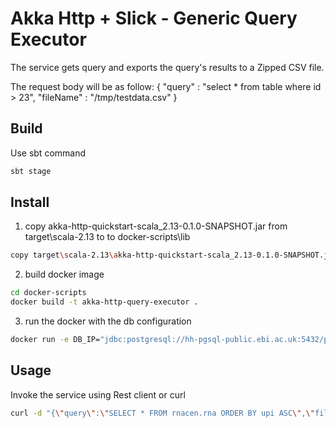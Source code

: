 # Akka Http + Slick - Generic Query Executor

The service gets query and exports the query's results to a Zipped CSV file.

The request body will be as follow:
{
	"query" : "select * from table where id > 23",
	"fileName" : "/tmp/testdata.csv"
}


## Build

Use sbt command

```bash
sbt stage
```

## Install

1. copy akka-http-quickstart-scala_2.13-0.1.0-SNAPSHOT.jar from target\scala-2.13 to to docker-scripts\lib
```bash
copy target\scala-2.13\akka-http-quickstart-scala_2.13-0.1.0-SNAPSHOT.jar docker-scripts\lib
```
2. build docker image

```bash
cd docker-scripts
docker build -t akka-http-query-executor .
```

3. run the docker with the db configuration
```bash
docker run -e DB_IP="jdbc:postgresql://hh-pgsql-public.ebi.ac.uk:5432/pfmegrnargs" -e DB_USER="reader" -e DB_PASSWORD="NWDMCE5xdipIjRrp" -e DB_DRIVER="org.postgresql.Driver" -e LIMIT_SIZE=7 -p 1234:1234 akka-http-query-executor:latest
```
## Usage
Invoke the service using Rest client or curl
```bash
curl -d "{\"query\":\"SELECT * FROM rnacen.rna ORDER BY upi ASC\",\"fileName\":\"/tmp/testdata.csv\"}" -H "Content-Type: application/json" http://localhost:1234/execute-query
```
